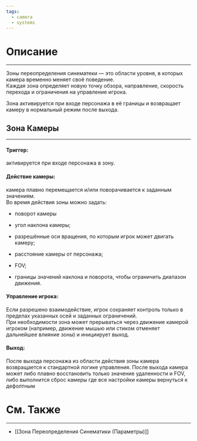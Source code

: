 ```yaml
---
tags:
  - camera
  - systems
---
```

# Описание
___
Зоны переопределения синематеки — это области уровня, в которых камера временно меняет своё поведение.  
Каждая зона определяет новую точку обзора, направление, скорость перехода и ограничения на управление игрока.

Зона активируется при входе персонажа в её границы и возвращает камеру в нормальный режим после выхода.
## Зона Камеры
---
#### **Триггер:** 

активируется при входе персонажа в зону.

#### **Действие камеры:** 

камера плавно перемещается и/или поворачивается к заданным значениям.  
Во время действия зоны можно задать:

- поворот камеры

- угол наклона камеры;

- разрешённые оси вращения, по которым игрок может двигать камеру;
  
- расстояние камеры от персонажа;
  
- FOV;

- границы значений наклона и поворота, чтобы ограничить диапазон движения.


#### **Управление игрока:**  

Если разрешено взаимодействие, игрок сохраняет контроль только в пределах указанных осей и заданных ограничений.  
При необходимости зона может прерываться через движение камерой игроком (например, движение мышью или стиком отменяет дальнейшее влияние зоны) и инициирует выход.

#### **Выход:**  

После выхода персонажа из области действия зоны камера возвращается к стандартной логике управления. После выхода камера может либо плавно восстановить только значение удаленности и FOV, либо выполнится сброс камеры где все настройки камеры вернуться к дефолтным

# См. Также
___
- [[Зона Переопределения Синематики (Параметры)]]
